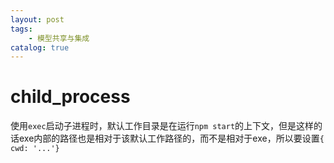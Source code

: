 ```yaml
---
layout: post
tags: 
    - 模型共享与集成
catalog: true
---
```



# child_process

使用`exec`启动子进程时，默认工作目录是在运行`npm start`的上下文，但是这样的话exe内部的路径也是相对于该默认工作路径的，而不是相对于exe，所以要设置`{ cwd: '...'}`